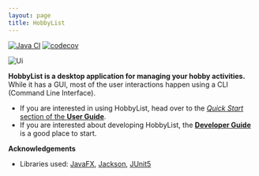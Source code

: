 ```yaml
---
layout: page
title: HobbyList
---
```


[![Java CI](https://github.com/AY2223S1-CS2103T-T12-3/tp/actions/workflows/gradle.yml/badge.svg)](https://github.com/AY2223S1-CS2103T-T12-3/tp/actions/workflows/gradle.yml)
[![codecov](https://codecov.io/gh/AY2223S1-CS2103T-T12-3/tp/branch/master/graph/badge.svg?token=N1GXOPW52H)](https://codecov.io/gh/AY2223S1-CS2103T-T12-3/tp)

![Ui](images/Ui.png)

**HobbyList is a desktop application for managing your hobby activities.** While it has a GUI, most of the user interactions happen using a CLI (Command Line Interface).

* If you are interested in using HobbyList, head over to the [_Quick Start_ section of the **User Guide**](UserGuide.html#quick-start).
* If you are interested about developing HobbyList, the [**Developer Guide**](DeveloperGuide.html) is a good place to start.


**Acknowledgements**

* Libraries used: [JavaFX](https://openjfx.io/), [Jackson](https://github.com/FasterXML/jackson), [JUnit5](https://github.com/junit-team/junit5)
